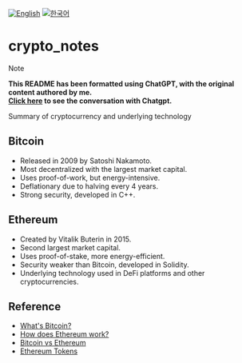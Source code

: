 [![English](https://img.shields.io/badge/lang-English-blue.svg)](https://github.com/juho-creator/CryptoCompass/blob/main/README.md)
[![한국어](https://img.shields.io/badge/lang-한국어-red.svg)](https://github.com/juho-creator/Ti84-BoatLaunchHelper/blob/main/README.KR.md)

# crypto_notes

> [!Note]
> **This README has been formatted using ChatGPT, with the original content authored by me.** </br> 
> **[Click here](https://chat.openai.com/share/d1737156-949d-4eaf-b39b-b982c4d6a068) to see the conversation with Chatgpt.**

Summary of cryptocurrency and underlying technology

## Bitcoin
- Released in 2009 by Satoshi Nakamoto.
- Most decentralized with the largest market capital.
- Uses proof-of-work, but energy-intensive.
- Deflationary due to halving every 4 years.
- Strong security, developed in C++.

## Ethereum
- Created by Vitalik Buterin in 2015.
- Second largest market capital.
- Uses proof-of-stake, more energy-efficient.
- Security weaker than Bitcoin, developed in Solidity.
- Underlying technology used in DeFi platforms and other cryptocurrencies.

## Reference
- [What's Bitcoin?](https://www.investopedia.com/terms/b/bitcoin.asp)
- [How does Ethereum work?](https://www.investopedia.com/terms/e/ethereum.asp)
- [Bitcoin vs Ethereum](https://www.investopedia.com/articles/investing/031416/bitcoin-vs-ethereum-driven-different-purposes.asp#:~:text=Ethereum%20was%20intended%20as%20a,via%20a%20global%20virtual%20machine)
- [Ethereum Tokens](https://cryptoslate.com/blockchain/ethereum/)
